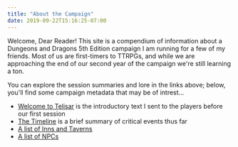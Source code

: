 ```yaml
---
title: "About the Campaign"
date: 2019-09-22T15:16:25-07:00
---
```


Welcome, Dear Reader! This site is a compendium of information about a Dungeons and Dragons 5th
Edition campaign I am running for a few of my friends. Most of us are first-timers to TTRPGs, and
while we are approaching the end of our second year of the campaign we're still learning a ton.

You can explore the session summaries and lore in the links above; below, you'll find some campaign
metadata that may be of intrest...


<ul>
<li> <a href='{{< ref "welcome_to_telisar" >}}'>Welcome to Telisar</a> is the introductory text I
sent to the players before our first session</li>
<li> <a href='{{< ref "timeline" >}}'>The Timeline</a> is a brief summary of critical events thus
far</li>
<li> <a href='{{< ref "inns_and_taverns" >}}'>A list of Inns and Taverns</a></li>
<li> <a href='{{< ref "dramatis_personae" >}}'>A list of NPCs</a></li>
</ul>
